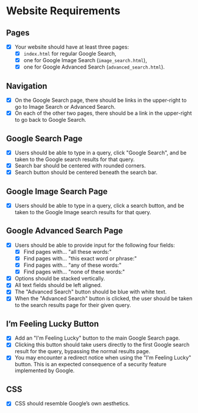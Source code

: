 # Website Requirements

## Pages

- [x] Your website should have at least three pages:
  - [x] `index.html` for regular Google Search,
  - [x] one for Google Image Search (`image_search.html`),
  - [x] one for Google Advanced Search (`advanced_search.html`).

## Navigation

- [x] On the Google Search page, there should be links in the upper-right to go to Image Search or Advanced Search.
- [x] On each of the other two pages, there should be a link in the upper-right to go back to Google Search.

## Google Search Page

- [x] Users should be able to type in a query, click "Google Search", and be taken to the Google search results for that query.
- [x] Search bar should be centered with rounded corners.
- [x] Search button should be centered beneath the search bar.

## Google Image Search Page

- [x] Users should be able to type in a query, click a search button, and be taken to the Google Image search results for that query.

## Google Advanced Search Page

- [x] Users should be able to provide input for the following four fields:
  - [x] Find pages with… "all these words:"
  - [x] Find pages with… "this exact word or phrase:"
  - [x] Find pages with… "any of these words:"
  - [x] Find pages with… "none of these words:"
- [x] Options should be stacked vertically.
- [x] All text fields should be left aligned.
- [x] The "Advanced Search" button should be blue with white text.
- [x] When the "Advanced Search" button is clicked, the user should be taken to the search results page for their given query.

## I’m Feeling Lucky Button

- [x] Add an "I'm Feeling Lucky" button to the main Google Search page.
- [x] Clicking this button should take users directly to the first Google search result for the query, bypassing the normal results page.
- [x] You may encounter a redirect notice when using the "I'm Feeling Lucky" button. This is an expected consequence of a security feature implemented by Google.

## CSS

- [x] CSS should resemble Google’s own aesthetics.
